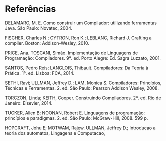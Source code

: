 Referências
======

DELAMARO, M. E. Como construir um Compilador: utilizando ferramentas Java. São Paulo: Novatec, 2004.

FISCHER, Charles N.; CYTRON, Ron K.; LEBLANC, Richard J. Crafting a compiler. Boston: Addison-Wesley, 2010.

PRICE, Ana. TOSCANI, Simão. Implementação de Linguagens de Programação: Compiladores. 9ª. ed. Porto Alegre: Ed. Sagra Luzzato, 2001.

SANTOS, Pedro Reis; LANGLOIS, Thibault. Compiladores: Da Teoria à Prática. 1ª. ed. Lisboa: FCA, 2014.

SETHI, Ravi; ULLMAN, Jeffrey D.; LAM, Monica S. Compiladores: Princípios, Técnicas e Ferramentas. 2. ed. São Paulo: Pearson Addison Wesley, 2008.

TORCZON, Linda; KEITH, Cooper. Construindo Compiladores. 2ª. ed. Rio de Janeiro: Elsevier, 2014.

TUCKER, Allen B; NOONAN, Robert E. Linguagens de programação: princípios e paradigmas. 2. ed. São Paulo: McGraw-Hill, 2008. 599 p.

HOPCRAFT, Johu E; MOTWAM, Rajew. ULLMAN, Jeffrey D.; Introducao a teoria dos automatos, Lingagens e Computacao,


